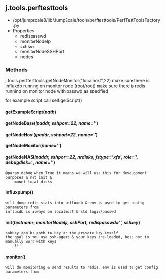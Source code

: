 <!-- toc -->
## j.tools.perftesttools

- /opt/jumpscale8/lib/JumpScale/tools/perftesttools/PerfTestToolsFactory.py
- Properties
    - redispasswd
    - monitorNodeIp
    - sshkey
    - monitorNodeSSHPort
    - nodes

### Methods

j.tools.perftesttools.getNodeMonitor("localhost",22)
make sure there is influxdb running on monitor node (root/root)
make sure there is redis running on monitor node with passwd as specified

for example script
call self.getScript()

#### getExampleScript(*path*) 

#### getNodeBase(*ipaddr, sshport=22, name=''*) 

#### getNodeHost(*ipaddr, sshport=22, name=''*) 

#### getNodeMonitor(*name=''*) 

#### getNodeNAS(*ipaddr, sshport=22, nrdisks, fstype='xfs', role='', debugdisk='', name=''*) 

```
@param debug when True it means we will use this for development purposes & not init &
    mount local disks

```

#### influxpump() 

```
will dump redis stats into influxdb & env is used to get config parameters from
influxdb is always on localhost & std login/passwd

```

#### init(*testname, monitorNodeIp, sshPort, redispasswd='', sshkey*) 

```
sshkey can be path to key or the private key itself
the goal is you use ssh-agent & your keys pre-loaded, best not to manually work with keys
    !!!

```

#### monitor() 

```
will do monitoring & send results to redis, env is used to get config parameters from

```

